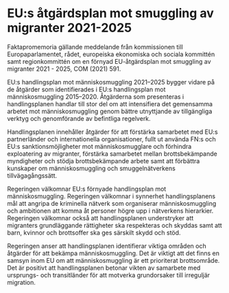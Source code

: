 # EU:s åtgärdsplan mot smuggling av migranter 2021-2025

Faktapromemoria gällande meddelande från kommissionen till Europaparlamentet, rådet, europeiska ekonomiska och sociala kommittén samt regionkommittén om en förnyad EU-åtgärdsplan mot smuggling av migranter 2021 - 2025, COM (2021) 591.

EU:s handlingsplan mot människosmuggling 2021–2025 bygger vidare på de åtgärder som identifierades i EU:s handlingsplan mot människosmuggling 2015–2020. Åtgärderna som presenteras i handlingsplanen handlar till stor del om att intensifiera det gemensamma arbetet mot människosmuggling genom bättre utnyttjande av tillgängliga verktyg och genomförande av befintliga regelverk.

Handlingsplanen innehåller åtgärder för att förstärka samarbetet med EU:s partnerländer och internationella organisationer, fullt ut använda FN:s och EU:s sanktionsmöjligheter mot människosmugglare och förhindra exploatering av migranter, förstärka samarbetet mellan brottsbekämpande myndigheter och stödja brottsbekämpande arbete samt att förbättra kunskaper om människosmuggling och smuggelnätverkens tillvägagångssätt.

Regeringen välkomnar EU:s förnyade handlingsplan mot människosmuggling. Regeringen välkomnar i synnerhet handlingsplanens mål att angripa de kriminella nätverk som organiserar människosmuggling och ambitionen att komma åt personer högre upp i nätverkens hierarkier. Regeringen välkomnar också att handlingsplanen understryker att migranters grundläggande rättigheter ska respekteras och skyddas samt att barn, kvinnor och brottsoffer ska ges särskilt skydd och stöd.

Regeringen anser att handlingsplanen identifierar viktiga områden och åtgärder för att bekämpa människosmuggling. Det är viktigt att det finns en samsyn inom EU om att människosmuggling är ett prioriterat brottsområde. Det är positivt att handlingsplanen betonar vikten av samarbete med ursprungs- och transitländer för att motverka grundorsaker till irreguljär migration.
